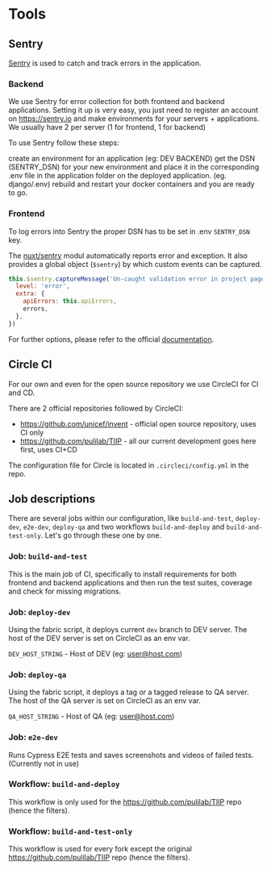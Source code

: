 # Tools

## Sentry

[Sentry](https://sentry.io/) is used to catch and track errors in the application.
### Backend

We use Sentry for error collection for both frontend and backend applications. Setting it up is very easy, you just need to register an account on https://sentry.io and make environments for your servers + applications. We usually have 2 per server (1 for frontend, 1 for backend)

To use Sentry follow these steps:

create an environment for an application (eg: DEV BACKEND)
get the DSN (SENTRY_DSN) for your new environment and place it in the corresponding .env file in the application folder on the deployed application. (eg. django/.env)
rebuild and restart your docker containers and you are ready to go.

### Frontend

To log errors into Sentry the proper DSN has to be set in .env `SENTRY_DSN` key.

The [nuxt/sentry](https://sentry.nuxtjs.org/) modul automatically reports error and exception.
It also provides a global object (`$sentry`) by which custom events can be captured. 

```js
this.$sentry.captureMessage('Un-caught validation error in project page', {
  level: 'error',
  extra: {
    apiErrors: this.apiErrors,
    errors,
  },
})
```

For further options, please refer to the official [documentation](https://sentry.nuxtjs.org/guide/usage).

## Circle CI

For our own and even for the open source repository we use CircleCI for CI and CD.

There are 2 official repositories followed by CircleCI:
- https://github.com/unicef/invent - official open source repository, uses CI only
- https://github.com/pulilab/TIIP - all our current development goes here first, uses CI+CD

The configuration file for Circle is located in `.circleci/config.yml` in the repo.

## Job descriptions

There are several jobs within our configuration, like `build-and-test`, `deploy-dev`, `e2e-dev`, `deploy-qa`
and two workflows `build-and-deploy` and `build-and-test-only`. Let's go through these one by one.

### Job: `build-and-test`

This is the main job of CI, specifically to install requirements for both frontend and backend applications
and then run the test suites, coverage and check for missing migrations.

### Job: `deploy-dev`

Using the fabric script, it deploys current `dev` branch to DEV server. The host of the DEV server is set on CircleCI
as an env var.

`DEV_HOST_STRING` - Host of DEV (eg: user@host.com)

### Job: `deploy-qa`

Using the fabric script, it deploys a tag or a tagged release to QA server. The host of the QA server is set on CircleCI
as an env var.

`QA_HOST_STRING` - Host of QA (eg: user@host.com)

### Job: `e2e-dev`

Runs Cypress E2E tests and saves screenshots and videos of failed tests. (Currently not in use)

### Workflow: `build-and-deploy`

This workflow is only used for the https://github.com/pulilab/TIIP repo (hence the filters).

### Workflow: `build-and-test-only`

This workflow is used for every fork except the original https://github.com/pulilab/TIIP repo (hence the filters).
